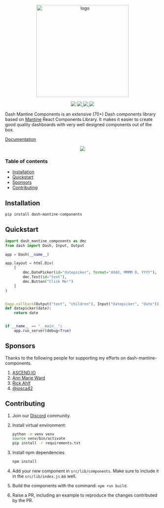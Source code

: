<p align="center">
    <img src="https://raw.githubusercontent.com/snehilvj/dash-mantine-components/master/assets/logo.png" alt="logo" width=300 >
</p>
<p align="center">
    <img src="https://badgen.net/pypi/license/dash-mantine-components">
    <a href="https://pypi.org/project/dash-mantine-components/">
    <img src="https://badgen.net/pypi/v/dash-mantine-components">
    </a>
    <a href="https://discord.gg/KuJkh4Pyq5">
    <img src="https://img.shields.io/badge/Chat%20on-Discord-%235865f2">
    </a>
    <img src="https://static.pepy.tech/personalized-badge/dash-mantine-components?period=total&units=international_system&left_color=grey&right_color=brightgreen&left_text=Downloads">
</p>

Dash Mantine Components is an extensive (70+) Dash components library based on [Mantine](https://mantine.dev/) React Components Library. It makes it easier to create good quality dashboards with very well designed components out of the box.

[Documentation](https://dash-mantine-components.com)

<p align="center">
    <img src="https://raw.githubusercontent.com/snehilvj/dash-mantine-components/master/assets/datepicker.gif">
</p>

### Table of contents

- [Installation](#installation)
- [Quickstart](#quickstart)
- [Sponsors](#sponsors)
- [Contributing](#contributing)

## Installation

```bash
pip install dash-mantine-components
```

## Quickstart

```python
import dash_mantine_components as dmc
from dash import Dash, Input, Output

app = Dash(__name__)

app.layout = html.Div(
    [
        dmc.DatePicker(id="datepicker", format="dddd, MMMM D, YYYY"),
        dmc.Text(id="text"),
        dmc.Button("Click Me!")
    ]
)


@app.callback(Output("text", "children"), Input("datepicker", "date"))
def datepicker(date):
    return date


if __name__ == "__main__":
    app.run_server(debug=True)
```

## Sponsors

Thanks to the following people for supporting my efforts on dash-mantine-components.

1. [ASCEND.IO](https://www.ascend.io)
2. [Ann Marie Ward](https://github.com/AnnMarieW)
3. [Rick Ahlf](https://www.linkedin.com/in/rickahlf/)
4. [@josca42](https://github.com/josca42)

## Contributing

1. Join our [Discord](https://discord.gg/KuJkh4Pyq5) community.

2. Install virtual environment:

    ```bash
    python -m venv venv
    source venv/bin/activate
    pip install -r requirements.txt
    ```

3. Install npm dependencies

    ```bash
    npm install
    ```

4. Add your new component in `src/lib/components`. Make sure to include it in the `src/lib/index.js` as well.

5. Build the components with the command: `npm run build`.

6. Raise a PR, including an example to reproduce the changes contributed by the PR.

